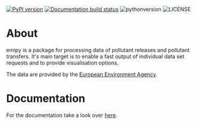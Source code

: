 [![PyPI version](https://img.shields.io/pypi/v/emipy.svg)](https://pypi.org/project/emipy/)
[![Documentation build status](https://img.shields.io/readthedocs/emipy.svg)](https://readthedocs.org/projects/emipy/builds/)
![pythonversion](https://img.shields.io/pypi/pyversions/emipy.svg)
![LICENSE](https://img.shields.io/pypi/l/emipy.svg)

# About
emipy is a package for processing data of pollutant releases and pollutant transfers.
It's main target is to enable a fast output of individual data set requests and to provide visualisation options.

The data are provided by the [European Environment Agency](https://www.eea.europa.eu/data-and-maps/data/member-states-reporting-art-7-under-the-european-pollutant-release-and-transfer-register-e-prtr-regulation-23).

# Documentation
For the documentation take a look over [here](https://emipy.readthedocs.io/en/latest/).


